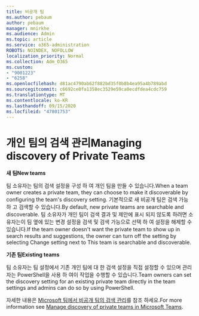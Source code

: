 ```yaml
---
title: 비공개 팀
ms.author: pebaum
author: pebaum
manager: mnirkhe
ms.audience: Admin
ms.topic: article
ms.service: o365-administration
ROBOTS: NOINDEX, NOFOLLOW
localization_priority: Normal
ms.collection: Adm_O365
ms.custom:
- "9001223"
- "6258"
ms.openlocfilehash: d81ac4790ab62f882bd35f0b8b4ea95a4b789abd
ms.sourcegitcommit: c6692ce0fa1358ec3529e59ca0ecdfdea4cdc759
ms.translationtype: MT
ms.contentlocale: ko-KR
ms.lasthandoff: 09/15/2020
ms.locfileid: "47801753"
---
```

# <a name="managing-discovery-of-private-teams"></a><span data-ttu-id="7568c-102">개인 팀의 검색 관리</span><span class="sxs-lookup"><span data-stu-id="7568c-102">Managing discovery of Private Teams</span></span>

<span data-ttu-id="7568c-103">**새 팀**</span><span class="sxs-lookup"><span data-stu-id="7568c-103">**New teams**</span></span>

<span data-ttu-id="7568c-104">팀 소유자는 팀의 검색 설정을 구성 하 여 개인 팀을 만들 수 있습니다.</span><span class="sxs-lookup"><span data-stu-id="7568c-104">When a team owner creates a private team, they can choose to make it discoverable by configuring the team's discovery setting.</span></span> <span data-ttu-id="7568c-105">기본적으로 새 비공개 팀은 검색 가능 하 고 검색할 수 있습니다.</span><span class="sxs-lookup"><span data-stu-id="7568c-105">By default, new private teams are searchable and discoverable.</span></span> <span data-ttu-id="7568c-106">팀 소유자가 개인 팀이 검색 결과 및 제안에 표시 되지 않도록 하려면 소유자는이 팀 옆에 있는 변경 설정을 검색 및 검색 가능으로 선택 하 여 설정을 해제할 수 있습니다.</span><span class="sxs-lookup"><span data-stu-id="7568c-106">If the team owner doesn't want the private team to show up in search results and suggestions, the owner can turn off the setting by selecting Change setting next to This team is searchable and discoverable.</span></span>  

<span data-ttu-id="7568c-107">**기존 팀**</span><span class="sxs-lookup"><span data-stu-id="7568c-107">**Existing teams**</span></span>

<span data-ttu-id="7568c-108">팀 소유자는 팀 설정에서 기존 개인 팀에 대 한 검색 설정을 직접 설정할 수 있으며 관리자는 PowerShell을 사용 하 여이 작업을 수행할 수 있습니다.</span><span class="sxs-lookup"><span data-stu-id="7568c-108">Team owners can set the discovery setting for an existing private team directly in the team settings and admins can do so by using PowerShell.</span></span>  

<span data-ttu-id="7568c-109">자세한 내용은  [Microsoft 팀에서 비공개 팀의 검색 관리](https://docs.microsoft.com/microsoftteams/manage-discovery-of-private-teams)를 참조 하세요.</span><span class="sxs-lookup"><span data-stu-id="7568c-109">For more information see  [Manage discovery of private teams in Microsoft Teams](https://docs.microsoft.com/microsoftteams/manage-discovery-of-private-teams).</span></span>
